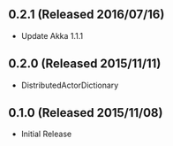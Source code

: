 ## 0.2.1 (Released 2016/07/16)

* Update Akka 1.1.1

## 0.2.0 (Released 2015/11/11)

* DistributedActorDictionary

## 0.1.0 (Released 2015/11/08)

* Initial Release
